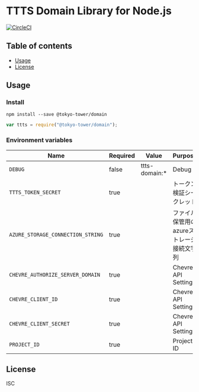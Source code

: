 # TTTS Domain Library for Node.js

[![CircleCI](https://circleci.com/gh/tokyo-tower/domain.svg?style=svg)](https://circleci.com/gh/tokyo-tower/domain)

## Table of contents

* [Usage](#usage)
* [License](#license)

## Usage

### Install

```shell
npm install --save @tokyo-tower/domain
```

```Javascript
var ttts = require("@tokyo-tower/domain");
```

### Environment variables

| Name                              | Required | Value         | Purpose                                   |
| --------------------------------- | -------- | ------------- | ----------------------------------------- |
| `DEBUG`                           | false    | ttts-domain:* | Debug                                     |
| `TTTS_TOKEN_SECRET`               | true     |               | トークン検証シークレット                  |
| `AZURE_STORAGE_CONNECTION_STRING` | true     |               | ファイル保管用のazureストレージ接続文字列 |
| `CHEVRE_AUTHORIZE_SERVER_DOMAIN`  | true     |               | Chevre API Settings                       |
| `CHEVRE_CLIENT_ID`                | true     |               | Chevre API Settings                       |
| `CHEVRE_CLIENT_SECRET`            | true     |               | Chevre API Settings                       |
| `PROJECT_ID`                      | true     |               | Project ID                                |

## License

ISC
